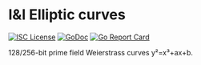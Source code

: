# I&I Elliptic curves
[![ISC License](http://img.shields.io/badge/license-ISC-blue.svg)](https://github.com/pedroalbanese/curves/blob/master/LICENSE.md) 
[![GoDoc](https://godoc.org/github.com/pedroalbanese/curves?status.png)](http://godoc.org/github.com/pedroalbanese/curves)
[![Go Report Card](https://goreportcard.com/badge/github.com/pedroalbanese/curves)](https://goreportcard.com/report/github.com/pedroalbanese/curves)

128/256-bit prime field Weierstrass curves y²=x³+ax+b.
